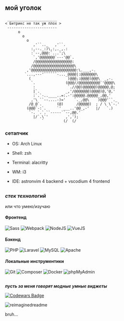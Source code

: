 ## мой уголок

```
 _______________________ 
< Битрикс не так уж плох >
 -----------------------  
      o
        o
          o  
             ,'``.._   ,'``.
            :,--._:)\,:,._,.:
            :`--,@@@:`...';\        
             `,'@@@@@@@`---'@@`.     
             /@@@@@@@@@@@@@@@@@:
            /@@@@@@@@@@@@@@@@@@@\
          ,'@@@@@@@@@@@@@@@@@@@@@:\.___,-.
         `...,---'``````-..._@@@@|:@@@@@@@\
           (                 )@@@;:@@@@)@@@\  _,-.
            `.              (@@@//@@@@@@@@@@`'@@@@\
             :               `.//@@)@@@@@@)@@@@@,@;
             |`.            _,'/@@@@@@@)@@@@)@,'@,'
             :`.`-..____..=:.-':@@@@@.@@@@@_,@@,'
            ,'\ ``--....-)='    `._,@@\    )@@@'``._
           /@_@`.       (@)      /@@@@@)  ; / \ \`-.'
          (@@@`-:`.     `' ___..'@@_,-'   |/   `.)
           `-. `.`.``-----``--,@@.'
             |/`.\`'        ,',');
                 `         (/  (/

```

### сетапчик

+ OS: Arch Linux

+ Shell: zsh

+ Terminal: alacritty

+ WM: i3

+ IDE: astronvim 4 backend + vscodium 4 frontend
##

### *стек технологий*

или что умею/изучаю

#### Фронтенд

![Sass](https://img.shields.io/static/v1?style=for-the-badge&message=Sass&color=CC6699&logo=Sass&logoColor=FFFFFF&label=)
![Webpack](https://img.shields.io/static/v1?style=for-the-badge&message=Webpack&color=222222&logo=Webpack&logoColor=8DD6F9&label=)
![NodeJS](https://img.shields.io/badge/Node.js-68b945?style=for-the-badge&logo=node.js&logoColor=white)
![VueJS](https://img.shields.io/badge/Vue.js-68b945?style=for-the-badge&logo=vue.js&logoColor=white&color=41B883)

#### Бэкенд

![PHP](https://img.shields.io/static/v1?style=for-the-badge&message=PHP&color=777BB4&logo=PHP&logoColor=FFFFFF&label=)
![Laravel](https://img.shields.io/static/v1?style=for-the-badge&message=LARAVEL&color=F05340&logo=LARAVEL&logoColor=FFFFFF&label=)
![MySQL](https://img.shields.io/static/v1?style=for-the-badge&message=MySQL&color=4479A1&logo=MySQL&logoColor=FFFFFF&label=)
![Apache](https://img.shields.io/static/v1?style=for-the-badge&message=APACHE&color=red&logo=Apache&logoColor=FFFFFF&label=)

#### Локальные инструментики

![Git](https://img.shields.io/badge/GIT-E44C30?style=for-the-badge&logo=git&logoColor=white)
![Composer](https://img.shields.io/badge/Composer-bb9372?style=for-the-badge&logo=windows%20terminal&logoColor=white)
![Docker](https://img.shields.io/static/v1?style=for-the-badge&message=Docker&color=2496ED&logo=Docker&logoColor=FFFFFF&label=)
![phpMyAdmin](https://img.shields.io/static/v1?style=for-the-badge&message=phpMyAdmin&color=6C78AF&logo=phpMyAdmin&logoColor=FFFFFF&label=)

##
***пусть за меня говорят модные умные виджеты***

[![Codewars Badge](https://www.codewars.com/users/NLM357/badges/large)](https://www.codewars.com/users/NLM357)

<img src="https://myreadme.vercel.app/api/embed/sl33pwalk?panels=userstatistics,toprepositories,toplanguages,commitgraph" alt="reimaginedreadme" />

bruh...
